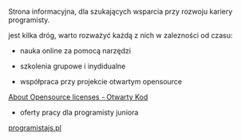 Strona informacyjna, dla szukających wsparcia przy rozwoju kariery programisty.

jest kilka dróg, warto rozważyć każdą z nich w zalezności od czasu:

+ nauka online za pomocą narzędzi

+ szkolenia grupowe i inydidualne

+ współpraca przy projekcie otwartym opensource

[About Opensource licenses - Otwarty Kod](https://www.otwartykod.pl/)


+ oferty pracy dla programisty juniora

[programistajs.pl](https://www.programistajs.pl/#/) 


